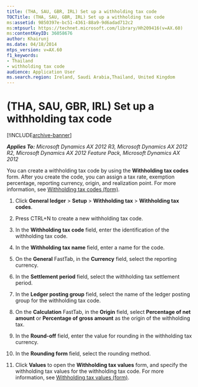 ```yaml
---
title: (THA, SAU, GBR, IRL) Set up a withholding tax code
TOCTitle: (THA, SAU, GBR, IRL) Set up a withholding tax code
ms:assetid: 9850397e-bc51-4361-88a9-9d6adad712c2
ms:mtpsurl: https://technet.microsoft.com/library/Hh209416(v=AX.60)
ms:contentKeyID: 36058676
author: Khairunj
ms.date: 04/18/2014
mtps_version: v=AX.60
f1_keywords:
- Thailand
- withholding tax code
audience: Application User
ms.search.region: Ireland, Saudi Arabia,Thailand, United Kingdom
---
```


# (THA, SAU, GBR, IRL) Set up a withholding tax code 


[!INCLUDE[archive-banner](includes/archive-banner.md)]


_**Applies To:** Microsoft Dynamics AX 2012 R3, Microsoft Dynamics AX 2012 R2, Microsoft Dynamics AX 2012 Feature Pack, Microsoft Dynamics AX 2012_

You can create a withholding tax code by using the **Withholding tax codes** form. After you create the code, you can assign a tax rate, exemption percentage, reporting currency, origin, and realization point. For more information, see [Withholding tax codes (form)](https://technet.microsoft.com/library/aa585361\(v=ax.60\)).

1.  Click **General ledger** \> **Setup** \> **Withholding tax** \> **Withholding tax codes**.

2.  Press CTRL+N to create a new withholding tax code.

3.  In the **Withholding tax code** field, enter the identification of the withholding tax code.

4.  In the **Withholding tax name** field, enter a name for the code.

5.  On the **General** FastTab, in the **Currency** field, select the reporting currency.

6.  In the **Settlement period** field, select the withholding tax settlement period.

7.  In the **Ledger posting group** field, select the name of the ledger posting group for the withholding tax code.

8.  On the **Calculation** FastTab, in the **Origin** field, select **Percentage of net amount** or **Percentage of gross amount** as the origin of the withholding tax.

9.  In the **Round-off** field, enter the value for rounding in the withholding tax currency.

10. In the **Rounding form** field, select the rounding method.

11. Click **Values** to open the **Withholding tax values** form, and specify the withholding tax values for the withholding tax code. For more information, see [Withholding tax values (form)](https://technet.microsoft.com/library/aa615586\(v=ax.60\)).

  


